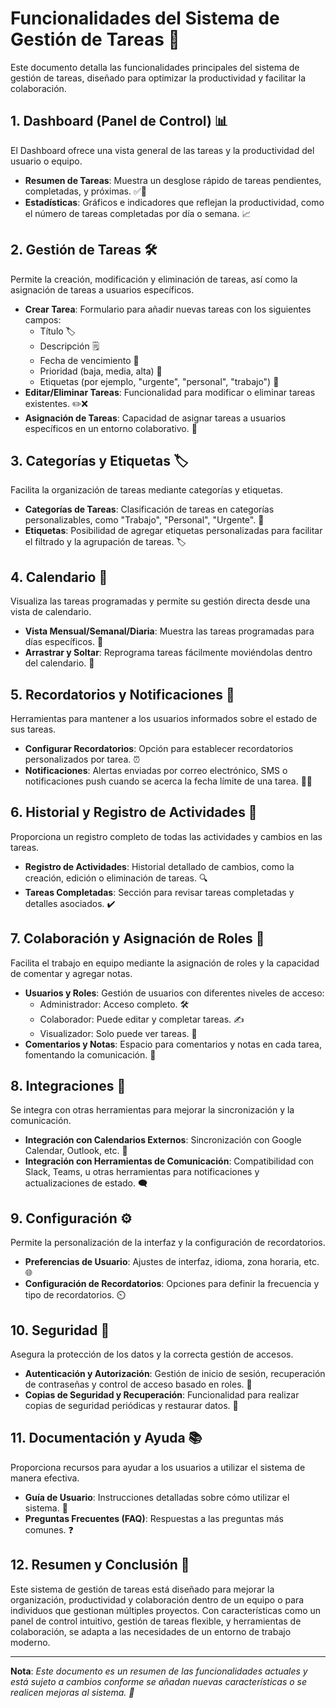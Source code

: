 <!-- [designer by](https://github.com/JoseMRT2004) -->

# Funcionalidades del Sistema de Gestión de Tareas 🚀

Este documento detalla las funcionalidades principales del sistema de gestión de tareas, diseñado para optimizar la productividad y facilitar la colaboración.

## 1. Dashboard (Panel de Control) 📊

El Dashboard ofrece una vista general de las tareas y la productividad del usuario o equipo.

- **Resumen de Tareas**: Muestra un desglose rápido de tareas pendientes, completadas, y próximas. ✅📝
- **Estadísticas**: Gráficos e indicadores que reflejan la productividad, como el número de tareas completadas por día o semana. 📈

## 2. Gestión de Tareas 🛠️

Permite la creación, modificación y eliminación de tareas, así como la asignación de tareas a usuarios específicos.

- **Crear Tarea**: Formulario para añadir nuevas tareas con los siguientes campos:
  - Título 🏷️
  - Descripción 🗒️
  - Fecha de vencimiento 📅
  - Prioridad (baja, media, alta) 🚦
  - Etiquetas (por ejemplo, "urgente", "personal", "trabajo") 🔖
- **Editar/Eliminar Tareas**: Funcionalidad para modificar o eliminar tareas existentes. ✏️❌
- **Asignación de Tareas**: Capacidad de asignar tareas a usuarios específicos en un entorno colaborativo. 👥

## 3. Categorías y Etiquetas 🏷️

Facilita la organización de tareas mediante categorías y etiquetas.

- **Categorías de Tareas**: Clasificación de tareas en categorías personalizables, como "Trabajo", "Personal", "Urgente". 📂
- **Etiquetas**: Posibilidad de agregar etiquetas personalizadas para facilitar el filtrado y la agrupación de tareas. 🏷️

## 4. Calendario 📅

Visualiza las tareas programadas y permite su gestión directa desde una vista de calendario.

- **Vista Mensual/Semanal/Diaria**: Muestra las tareas programadas para días específicos. 📆
- **Arrastrar y Soltar**: Reprograma tareas fácilmente moviéndolas dentro del calendario. 🔄

## 5. Recordatorios y Notificaciones 🔔

Herramientas para mantener a los usuarios informados sobre el estado de sus tareas.

- **Configurar Recordatorios**: Opción para establecer recordatorios personalizados por tarea. ⏰
- **Notificaciones**: Alertas enviadas por correo electrónico, SMS o notificaciones push cuando se acerca la fecha límite de una tarea. 📧📲

## 6. Historial y Registro de Actividades 📝

Proporciona un registro completo de todas las actividades y cambios en las tareas.

- **Registro de Actividades**: Historial detallado de cambios, como la creación, edición o eliminación de tareas. 🔍
- **Tareas Completadas**: Sección para revisar tareas completadas y detalles asociados. ✔️

## 7. Colaboración y Asignación de Roles 👥

Facilita el trabajo en equipo mediante la asignación de roles y la capacidad de comentar y agregar notas.

- **Usuarios y Roles**: Gestión de usuarios con diferentes niveles de acceso:
  - Administrador: Acceso completo. 🛠️
  - Colaborador: Puede editar y completar tareas. ✍️
  - Visualizador: Solo puede ver tareas. 👀
- **Comentarios y Notas**: Espacio para comentarios y notas en cada tarea, fomentando la comunicación. 💬

## 8. Integraciones 🔗

Se integra con otras herramientas para mejorar la sincronización y la comunicación.

- **Integración con Calendarios Externos**: Sincronización con Google Calendar, Outlook, etc. 📅
- **Integración con Herramientas de Comunicación**: Compatibilidad con Slack, Teams, u otras herramientas para notificaciones y actualizaciones de estado. 🗨️

## 9. Configuración ⚙️

Permite la personalización de la interfaz y la configuración de recordatorios.

- **Preferencias de Usuario**: Ajustes de interfaz, idioma, zona horaria, etc. 🌐
- **Configuración de Recordatorios**: Opciones para definir la frecuencia y tipo de recordatorios. ⏲️

## 10. Seguridad 🔐

Asegura la protección de los datos y la correcta gestión de accesos.

- **Autenticación y Autorización**: Gestión de inicio de sesión, recuperación de contraseñas y control de acceso basado en roles. 🔑
- **Copias de Seguridad y Recuperación**: Funcionalidad para realizar copias de seguridad periódicas y restaurar datos. 💾

## 11. Documentación y Ayuda 📚

Proporciona recursos para ayudar a los usuarios a utilizar el sistema de manera efectiva.

- **Guía de Usuario**: Instrucciones detalladas sobre cómo utilizar el sistema. 📖
- **Preguntas Frecuentes (FAQ)**: Respuestas a las preguntas más comunes. ❓

## 12. Resumen y Conclusión 🎯

Este sistema de gestión de tareas está diseñado para mejorar la organización, productividad y colaboración dentro de un equipo o para individuos que gestionan múltiples proyectos. Con características como un panel de control intuitivo, gestión de tareas flexible, y herramientas de colaboración, se adapta a las necesidades de un entorno de trabajo moderno.

---

**Nota**: _Este documento es un resumen de las funcionalidades actuales y está sujeto a cambios conforme se añadan nuevas características o se realicen mejoras al sistema. 🚀_ 

